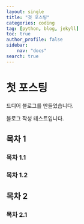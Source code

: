 ```yaml
---
layout: single
title: "첫 포스팅"
categories: coding
tag: [python, blog, jekyll]
toc: true
author_profile: false
sidebar:
    nav: "docs"
search: true
---
```


# 첫 포스팅

드디어 블로그를 만들었습니다.

블로그 작성 테스트입니다.
## 목차 1

### 목차 1.1

### 목차 1.2

## 목차 2

### 목차 2.1